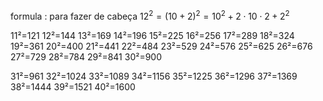 formula : para fazer de cabeça
$12^{2}=(10+2)^{2}=10^{2}+2 \cdot 10 \cdot 2 + 2^{2}$

11²=121
12²=144
13²=169
14²=196
15²=225
16²=256
17²=289
18²=324
19²=361
20²=400
21²=441
22²=484
23²=529
24²=576
25²=625
26²=676
27²=729
28²=784
29²=841
30²=900

31²=961
32²=1024
33²=1089
34²=1156
35²=1225
36²=1296
37²=1369
38²=1444
39²=1521
40²=1600

